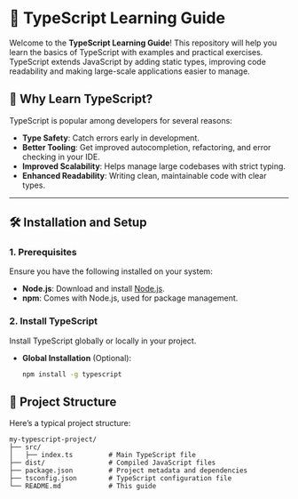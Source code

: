 # 📘 TypeScript Learning Guide

Welcome to the **TypeScript Learning Guide**! This repository will help you learn the basics of TypeScript with examples and practical exercises. TypeScript extends JavaScript by adding static types, improving code readability and making large-scale applications easier to manage.

## 🌟 Why Learn TypeScript?

TypeScript is popular among developers for several reasons:

- **Type Safety**: Catch errors early in development.
- **Better Tooling**: Get improved autocompletion, refactoring, and error checking in your IDE.
- **Improved Scalability**: Helps manage large codebases with strict typing.
- **Enhanced Readability**: Writing clean, maintainable code with clear types.

---

## 🛠️ Installation and Setup

### 1. Prerequisites

Ensure you have the following installed on your system:

- **Node.js**: Download and install [Node.js](https://nodejs.org/).
- **npm**: Comes with Node.js, used for package management.

### 2. Install TypeScript

Install TypeScript globally or locally in your project.

- **Global Installation** (Optional):
  ```bash
  npm install -g typescript

## 📂 Project Structure
Here’s a typical project structure:

    my-typescript-project/
    ├── src/
    │   ├── index.ts         # Main TypeScript file
    ├── dist/                # Compiled JavaScript files
    ├── package.json         # Project metadata and dependencies
    ├── tsconfig.json        # TypeScript configuration file
    └── README.md            # This guide